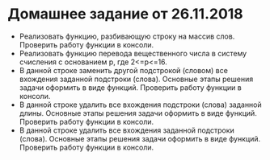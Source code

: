  # Домашнее задание от 26.11.2018 

- Реализовать функцию, разбивающую строку на массив слов. Проверить работу функции в консоли.
- Реализовать функцию перевода вещественного числа в систему счисления с основанием p, где 2<=p<=16.
- В данной строке заменить другой подстрокой (словом) все вхождения заданной подстроки (слова). Основные этапы решения задачи оформить в виде функций. Проверить работу функции в консоли.
- В данной строке удалить все вхождения подстроки (слова) заданной длины. Основные этапы решения задачи оформить в виде функций. Проверить работу функции в консоли.
- В данной строке удалить все вхождения заданной подстроки (слова). Основные этапы решения задачи оформить в виде функций. Проверить работу функции в консоли.
